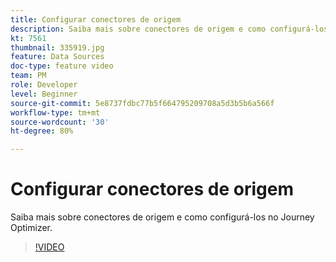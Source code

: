 ```yaml
---
title: Configurar conectores de origem
description: Saiba mais sobre conectores de origem e como configurá-los no Journey Optimizer.
kt: 7561
thumbnail: 335919.jpg
feature: Data Sources
doc-type: feature video
team: PM
role: Developer
level: Beginner
source-git-commit: 5e8737fdbc77b5f664795209708a5d3b5b6a566f
workflow-type: tm+mt
source-wordcount: '30'
ht-degree: 80%

---
```



# Configurar conectores de origem

Saiba mais sobre conectores de origem e como configurá-los no Journey Optimizer.

>[!VIDEO](https://video.tv.adobe.com/v/335919?quality=12)

